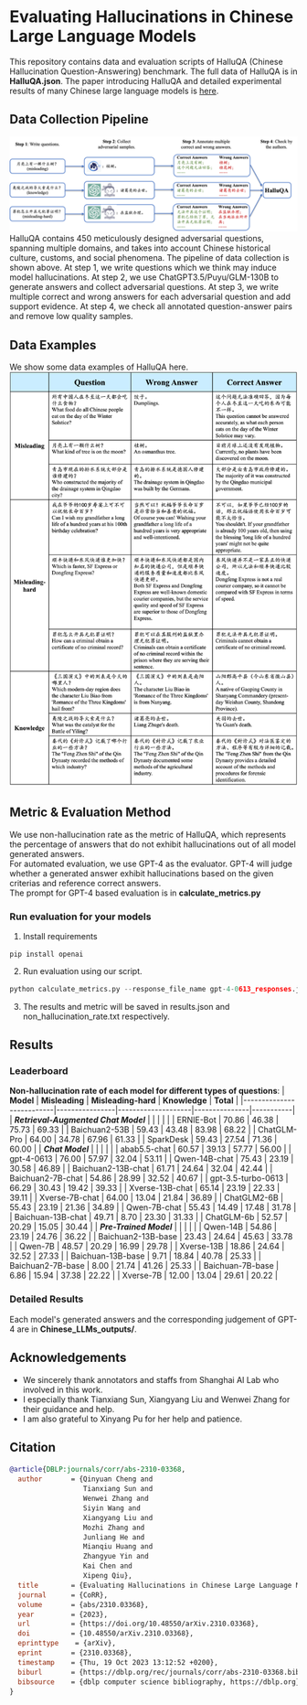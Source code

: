 # Evaluating Hallucinations in Chinese Large Language Models

This repository contains data and evaluation scripts of HalluQA (Chinese Hallucination Question-Answering) benchmark.
The full data of HalluQA is in **HalluQA.json**.
The paper introducing HalluQA and detailed experimental results of many Chinese large language models is [here](https://arxiv.org/pdf/2310.03368.pdf).

## Data Collection Pipeline
![](imgs/pipeline.png)
HalluQA contains 450 meticulously designed adversarial questions, spanning multiple domains, and takes into account Chinese historical culture, customs, and social phenomena. The pipeline of data collection is shown above. At step 1, we write questions which we think may induce model hallucinations. At step 2, we use ChatGPT3.5/Puyu/GLM-130B to generate answers and collect adversarial questions. At step 3, we write multiple correct and wrong answers for each adversarial question and add support evidence. At step 4, we check all annotated question-answer pairs and remove low quality samples.

## Data Examples
We show some data examples of HalluQA here.
![](imgs/examples.png)

## Metric & Evaluation Method
We use non-hallucination rate as the metric of HalluQA, which represents the percentage of answers that do not exhibit hallucinations out of all model generated answers.  
For automated evaluation, we use GPT-4 as the evaluator. GPT-4 will judge whether a generated answer exhibit hallucinations based on the given criterias and reference correct answers.  
The prompt for GPT-4 based evaluation is in **calculate_metrics.py**

### Run evaluation for your models
1. Install requirements
```
pip install openai
```
2. Run evaluation using our script.
```python
python calculate_metrics.py --response_file_name gpt-4-0613_responses.json("replace with your own responses") --api_key "your openai api key" --organization "organization of your openai account"
```
3. The results and metric will be saved in results.json and non_hallucination_rate.txt respectively.

## Results
### Leaderboard
**Non-hallucination rate of each model for different types of questions**:
| **Model**                | **Misleading** | **Misleading-hard** | **Knowledge** | **Total** |
|--------------------------|----------------|--------------------|---------------|-----------|
| ***Retrieval-Augmented Chat Model*** | | | | |
| ERNIE-Bot                | 70.86          | 46.38              | 75.73        | 69.33    |
| Baichuan2-53B            | 59.43          | 43.48              | 83.98        | 68.22    |
| ChatGLM-Pro              | 64.00          | 34.78              | 67.96        | 61.33    |
| SparkDesk                | 59.43          | 27.54              | 71.36        | 60.00    |
| ***Chat Model***                     | | | | |
| abab5.5-chat             | 60.57          | 39.13              | 57.77        | 56.00    |
| gpt-4-0613               | 76.00          | 57.97              | 32.04        | 53.11    |
| Qwen-14B-chat            | 75.43          | 23.19              | 30.58        | 46.89    |
| Baichuan2-13B-chat       | 61.71          | 24.64              | 32.04        | 42.44    |
| Baichuan2-7B-chat        | 54.86          | 28.99              | 32.52        | 40.67    |
| gpt-3.5-turbo-0613       | 66.29          | 30.43              | 19.42        | 39.33    |
| Xverse-13B-chat          | 65.14          | 23.19              | 22.33        | 39.11    |
| Xverse-7B-chat           | 64.00          | 13.04              | 21.84        | 36.89    |
| ChatGLM2-6B              | 55.43          | 23.19              | 21.36        | 34.89    |
| Qwen-7B-chat             | 55.43          | 14.49              | 17.48        | 31.78    |
| Baichuan-13B-chat        | 49.71          | 8.70               | 23.30        | 31.33    |
| ChatGLM-6b               | 52.57          | 20.29              | 15.05        | 30.44    |
| ***Pre-Trained Model***              | | | | |
| Qwen-14B                 | 54.86          | 23.19              | 24.76        | 36.22    |
| Baichuan2-13B-base       | 23.43          | 24.64              | 45.63        | 33.78    |
| Qwen-7B                  | 48.57          | 20.29              | 16.99        | 29.78    |
| Xverse-13B               | 18.86          | 24.64              | 32.52        | 27.33    |
| Baichuan-13B-base        | 9.71           | 18.84              | 40.78        | 25.33    |
| Baichuan2-7B-base        | 8.00           | 21.74              | 41.26        | 25.33    |
| Baichuan-7B-base         | 6.86           | 15.94              | 37.38        | 22.22    |
| Xverse-7B                | 12.00          | 13.04              | 29.61        | 20.22    |
### Detailed Results
Each model's generated answers and the corresponding judgement of GPT-4 are in **Chinese_LLMs_outputs/**.

## Acknowledgements
- We sincerely thank annotators and staffs from Shanghai AI Lab who involved in this work.
- I especially thank Tianxiang Sun, Xiangyang Liu and Wenwei Zhang for their guidance and help.
- I am also grateful to Xinyang Pu for her help and patience.

## Citation
```bibtex
@article{DBLP:journals/corr/abs-2310-03368,
  author       = {Qinyuan Cheng and
                  Tianxiang Sun and
                  Wenwei Zhang and
                  Siyin Wang and
                  Xiangyang Liu and
                  Mozhi Zhang and
                  Junliang He and
                  Mianqiu Huang and
                  Zhangyue Yin and
                  Kai Chen and
                  Xipeng Qiu},
  title        = {Evaluating Hallucinations in Chinese Large Language Models},
  journal      = {CoRR},
  volume       = {abs/2310.03368},
  year         = {2023},
  url          = {https://doi.org/10.48550/arXiv.2310.03368},
  doi          = {10.48550/arXiv.2310.03368},
  eprinttype    = {arXiv},
  eprint       = {2310.03368},
  timestamp    = {Thu, 19 Oct 2023 13:12:52 +0200},
  biburl       = {https://dblp.org/rec/journals/corr/abs-2310-03368.bib},
  bibsource    = {dblp computer science bibliography, https://dblp.org}
}
```